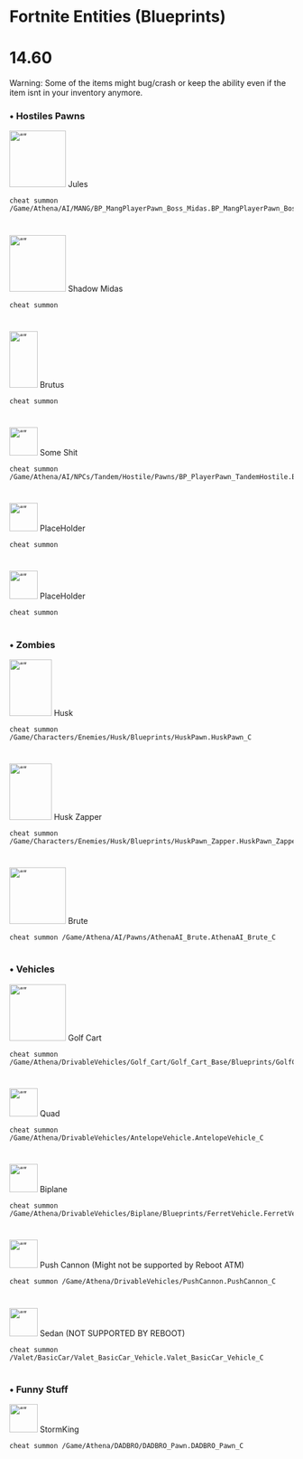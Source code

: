 # Fortnite Entities (Blueprints)

# 14.60
Warning: Some of the items might bug/crash or keep the ability even if the item isnt in your inventory anymore.
### • Hostiles Pawns

<img src="https://static.wikia.nocookie.net/fortnite/images/b/b7/Jules_%28Featured%29_-_Outfit_-_Fortnite.png" alt= “” width="100" height="100"> Jules

```
cheat summon /Game/Athena/AI/MANG/BP_MangPlayerPawn_Boss_Midas.BP_MangPlayerPawn_Boss_Midas_C
```

#
<img src="https://static.wikia.nocookie.net/fortnite/images/e/e6/Shadow_Midas_%28Featured%29_-_Outfit_-_Fortnite.png" alt= “” width="100" height="100"> Shadow Midas

```
cheat summon
```

#
<img src="https://static.wikia.nocookie.net/fortnite/images/5/5a/Brutus.png/revision/latest?cb=20200228114625&path-prefix=fr" alt= “” width="50" height="100"> Brutus

```
cheat summon 
```

#
<img src="" alt= “” width="50" height="50"> Some Shit

```
cheat summon /Game/Athena/AI/NPCs/Tandem/Hostile/Pawns/BP_PlayerPawn_TandemHostile.BP_PlayerPawn_TandemHostile_C
```

#
<img src="" alt= “” width="50" height="50"> PlaceHolder

```
cheat summon 
```

#
<img src="" alt= “” width="50" height="50"> PlaceHolder

```
cheat summon 
```
#
### • Zombies

<img src="https://static.wikia.nocookie.net/fortnite/images/f/f2/Husk_-_A.I_-_Fortnite.png" alt= “” width="75" height="100"> Husk

```
cheat summon /Game/Characters/Enemies/Husk/Blueprints/HuskPawn.HuskPawn_C
```
#

<img src="https://static.wikia.nocookie.net/fortnite/images/c/c7/Zapper_Husk_-_Monster_-_Fortnite.png" alt= “” width="75" height="100"> Husk Zapper

```
cheat summon /Game/Characters/Enemies/Husk/Blueprints/HuskPawn_Zapper.HuskPawn_Zapper_C
```
#
<img src="https://static.wikia.nocookie.net/fortnite/images/f/f1/Cube_Brute_-_Creatures_-_Fortnite.png" alt= “” width="100" height="100"> Brute

```
cheat summon /Game/Athena/AI/Pawns/AthenaAI_Brute.AthenaAI_Brute_C
```
#
### • Vehicles

<img src="https://static.wikia.nocookie.net/fortnite/images/2/20/ATK_-_Vehicle_-_Fortnite.png" alt= “” width="100" height="100"> Golf Cart

```
cheat summon /Game/Athena/DrivableVehicles/Golf_Cart/Golf_Cart_Base/Blueprints/GolfCartVehicleSK.GolfCartVehicleSK_C
```

#
<img src="https://static.wikia.nocookie.net/fortnite_gamepedia/images/8/80/Quadcrasher_icon.png" alt= “” width="50" height="50"> Quad

```
cheat summon /Game/Athena/DrivableVehicles/AntelopeVehicle.AntelopeVehicle_C
```

#
<img src="https://static.wikia.nocookie.net/fortnite/images/6/6a/X-4_Stormwing_-_Vehicle_-_Fortnite.png" alt= “” width="50" height="50"> Biplane

```
cheat summon /Game/Athena/DrivableVehicles/Biplane/Blueprints/FerretVehicle.FerretVehicle_C
```
#
<img src="" alt= “” width="50" height="50"> Push Cannon (Might not be supported by Reboot ATM)

```
cheat summon /Game/Athena/DrivableVehicles/PushCannon.PushCannon_C
```

#
<img src="https://static.wikia.nocookie.net/fortnite_gamepedia/images/8/8a/Prevalent_Vehicle.png/" alt= “” width="50" height="50"> Sedan (NOT SUPPORTED BY REBOOT)

```
cheat summon /Valet/BasicCar/Valet_BasicCar_Vehicle.Valet_BasicCar_Vehicle_C
```
#
### • Funny Stuff

<img src="https://images-wixmp-ed30a86b8c4ca887773594c2.wixmp.com/i/2fea277d-540b-42af-b152-782940dc49ef/ddo3peq-63938573-090b-4bd7-acc6-228ed31e95d1.png" alt= “” width="50" height="50"> StormKing

```
cheat summon /Game/Athena/DADBRO/DADBRO_Pawn.DADBRO_Pawn_C
```
